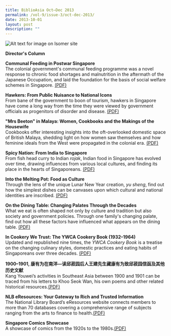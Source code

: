 ```yaml
---
title: BiblioAsia Oct–Dec 2013
permalink: /vol-9/issue-3/oct-dec-2013/
date: 2013-10-01
layout: post
description: ""
---
```

![Alt text for image on Isomer site](/images/covers/ba9-3.jpg)

**Director's Column**

**Communal Feeding in Postwar Singapore**<br>The colonial government's communal feeding programme was a novel response to chronic food shortages and malnutrition in the aftermath of the Japanese Occupation, and laid the foundation for the basis of social welfare schemes in Singapore. [(PDF)](/files/pdf/vol-9/issue-3/v9-issue3_CommunalFeeding.pdf)

**Hawkers: From Public Nuisance to National Icons**<br>
From bane of the government to boon of tourism, hawkers in Singapore have come a long way from the time they were viewed by government officials as progenitors of disorder and disease. [(PDF)](/files/pdf/vol-9/issue-3/v9-issue3_HawkersIcon.pdf)

**"Mrs Beeton" in Malaya: Women, Cookbooks and the Makings of the Housewife**<br>
Cookbooks offer interesting insights into the oft-overlooked domestic space of British Malaya, shedding light on how women saw themselves and how feminine ideals from the West were propagated in the colonial era. [(PDF)](/files/pdf/vol-9/issue-3/v9-issue3_BeetonMalaya.pdf)

**Spicy Nation: From India to Singapore**<br>
From fish head curry to Indian *rojak*, Indian food in Singapore has evolved over time, drawing influences from various local cultures, and finding its place in the hearts of Singaporeans. [(PDF)](/files/pdf/vol-9/issue-3/v9-issue3_SpicyNation.pdf)

**Into the Melting Pot: Food as Culture**<br>Through the lens of the unique Lunar New Year creation, *yu sheng*, find out how the simplest dishes can be canvases upon which cultural and national identities are inscribed. [(PDF)](/files/pdf/vol-9/issue-3/v9-issue3_MeltingPot.pdf)

**On the Dining Table: Changing Palates Through the Decades**<br>
What we eat is often shaped not only by culture and tradition but also society and government policies. Through one family's changing palate, find out how all these factors have influenced what appears on the dining table. [(PDF)](/files/pdf/vol-9/issue-3/v9-issue3_DiningTable.pdf)

**In Cookery We Trust: The YWCA Cookery Book (1932–1964)**<br>
Updated and republished nine times, the *YWCA Cookery Book* is a treatise on the changing culinary styles, domestic practices and eating habits of Singaporeans over three decades. [(PDF)](/files/pdf/vol-9/issue-3/v9-issue3_YWCACookery.pdf)

**1900–1901, 康有为在南洋—读邱菽园后人王建先生藏康有为致邱菽园信函及其他历史文献**<br> 
Kang Youwei’s activities in Southeast Asia between 1900 and 1901 can be traced from his letters to Khoo Seok Wan, his own poems and other related historical resources.[(PDF)](/files/pdf/vol-9/issue-3/v9-issue3_SeokWan.pdf)

**NLB eResources: Your Gateway to Rich and Trusted Information**<br>
The National Library Board’s eResources website connects members to more than 70 databases covering a comprehensive range of subjects ranging from the arts to finance to health.[(PDF)](/files/pdf/vol-9/issue-3/v9-issue3_Gateway.pdf)

**Singapore Comics Showcase**<br>
A showcase of comics from the 1920s to the 1980s.[(PDF)](/files/pdf/vol-9/issue-3/v9-issue3_ComicsShowcase.pdf)